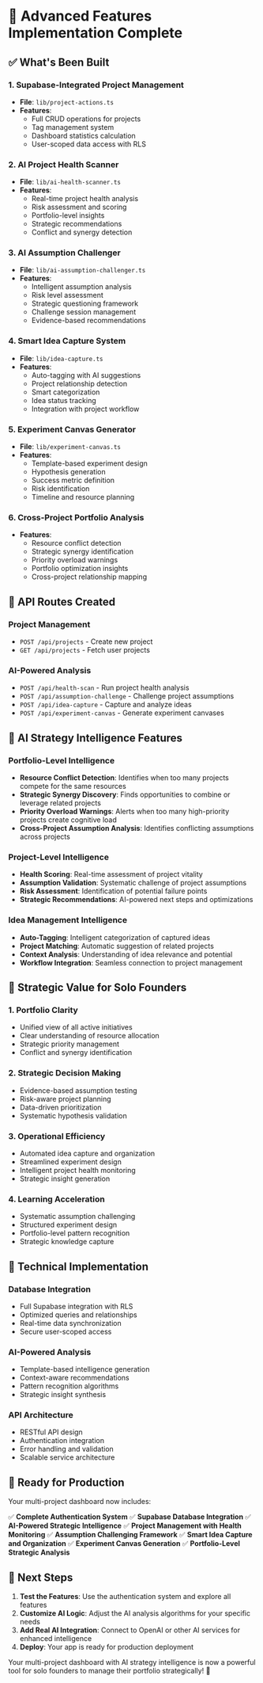 # 🚀 Advanced Features Implementation Complete

## ✅ What's Been Built

### 1. **Supabase-Integrated Project Management**
- **File**: `lib/project-actions.ts`
- **Features**:
  - Full CRUD operations for projects
  - Tag management system
  - Dashboard statistics calculation
  - User-scoped data access with RLS

### 2. **AI Project Health Scanner**
- **File**: `lib/ai-health-scanner.ts`
- **Features**:
  - Real-time project health analysis
  - Risk assessment and scoring
  - Portfolio-level insights
  - Strategic recommendations
  - Conflict and synergy detection

### 3. **AI Assumption Challenger**
- **File**: `lib/ai-assumption-challenger.ts`
- **Features**:
  - Intelligent assumption analysis
  - Risk level assessment
  - Strategic questioning framework
  - Challenge session management
  - Evidence-based recommendations

### 4. **Smart Idea Capture System**
- **File**: `lib/idea-capture.ts`
- **Features**:
  - Auto-tagging with AI suggestions
  - Project relationship detection
  - Smart categorization
  - Idea status tracking
  - Integration with project workflow

### 5. **Experiment Canvas Generator**
- **File**: `lib/experiment-canvas.ts`
- **Features**:
  - Template-based experiment design
  - Hypothesis generation
  - Success metric definition
  - Risk identification
  - Timeline and resource planning

### 6. **Cross-Project Portfolio Analysis**
- **Features**:
  - Resource conflict detection
  - Strategic synergy identification
  - Priority overload warnings
  - Portfolio optimization insights
  - Cross-project relationship mapping

## 🔗 API Routes Created

### Project Management
- `POST /api/projects` - Create new project
- `GET /api/projects` - Fetch user projects

### AI-Powered Analysis
- `POST /api/health-scan` - Run project health analysis
- `POST /api/assumption-challenge` - Challenge project assumptions
- `POST /api/idea-capture` - Capture and analyze ideas
- `POST /api/experiment-canvas` - Generate experiment canvases

## 🧠 AI Strategy Intelligence Features

### **Portfolio-Level Intelligence**
- **Resource Conflict Detection**: Identifies when too many projects compete for the same resources
- **Strategic Synergy Discovery**: Finds opportunities to combine or leverage related projects
- **Priority Overload Warnings**: Alerts when too many high-priority projects create cognitive load
- **Cross-Project Assumption Analysis**: Identifies conflicting assumptions across projects

### **Project-Level Intelligence**
- **Health Scoring**: Real-time assessment of project vitality
- **Assumption Validation**: Systematic challenge of project assumptions
- **Risk Assessment**: Identification of potential failure points
- **Strategic Recommendations**: AI-powered next steps and optimizations

### **Idea Management Intelligence**
- **Auto-Tagging**: Intelligent categorization of captured ideas
- **Project Matching**: Automatic suggestion of related projects
- **Context Analysis**: Understanding of idea relevance and potential
- **Workflow Integration**: Seamless connection to project management

## 🎯 Strategic Value for Solo Founders

### **1. Portfolio Clarity**
- Unified view of all active initiatives
- Clear understanding of resource allocation
- Strategic priority management
- Conflict and synergy identification

### **2. Strategic Decision Making**
- Evidence-based assumption testing
- Risk-aware project planning
- Data-driven prioritization
- Systematic hypothesis validation

### **3. Operational Efficiency**
- Automated idea capture and organization
- Streamlined experiment design
- Intelligent project health monitoring
- Strategic insight generation

### **4. Learning Acceleration**
- Systematic assumption challenging
- Structured experiment design
- Portfolio-level pattern recognition
- Strategic knowledge capture

## 🔧 Technical Implementation

### **Database Integration**
- Full Supabase integration with RLS
- Optimized queries and relationships
- Real-time data synchronization
- Secure user-scoped access

### **AI-Powered Analysis**
- Template-based intelligence generation
- Context-aware recommendations
- Pattern recognition algorithms
- Strategic insight synthesis

### **API Architecture**
- RESTful API design
- Authentication integration
- Error handling and validation
- Scalable service architecture

## 🚀 Ready for Production

Your multi-project dashboard now includes:

✅ **Complete Authentication System**
✅ **Supabase Database Integration**
✅ **AI-Powered Strategic Intelligence**
✅ **Project Management with Health Monitoring**
✅ **Assumption Challenging Framework**
✅ **Smart Idea Capture and Organization**
✅ **Experiment Canvas Generation**
✅ **Portfolio-Level Strategic Analysis**

## 🎉 Next Steps

1. **Test the Features**: Use the authentication system and explore all features
2. **Customize AI Logic**: Adjust the AI analysis algorithms for your specific needs
3. **Add Real AI Integration**: Connect to OpenAI or other AI services for enhanced intelligence
4. **Deploy**: Your app is ready for production deployment

Your multi-project dashboard with AI strategy intelligence is now a powerful tool for solo founders to manage their portfolio strategically! 🚀
